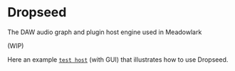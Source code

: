 # Dropseed
The DAW audio graph and plugin host engine used in Meadowlark

(WIP)

Here an example [`test host`] (with GUI) that illustrates how to use Dropseed.

[`test host`]: https://github.com/MeadowlarkDAW/dropseed/tree/main/examples/test-host